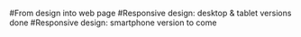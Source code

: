 #From design into web page
#Responsive design: desktop & tablet versions done
#Responsive design: smartphone version to come